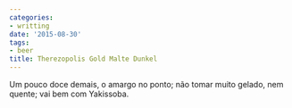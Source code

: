 ```yaml
---
categories:
- writting
date: '2015-08-30'
tags:
- beer
title: Therezopolis Gold Malte Dunkel
---
```


Um pouco doce demais, o amargo no ponto; não tomar muito gelado, nem quente; vai bem com Yakissoba.

